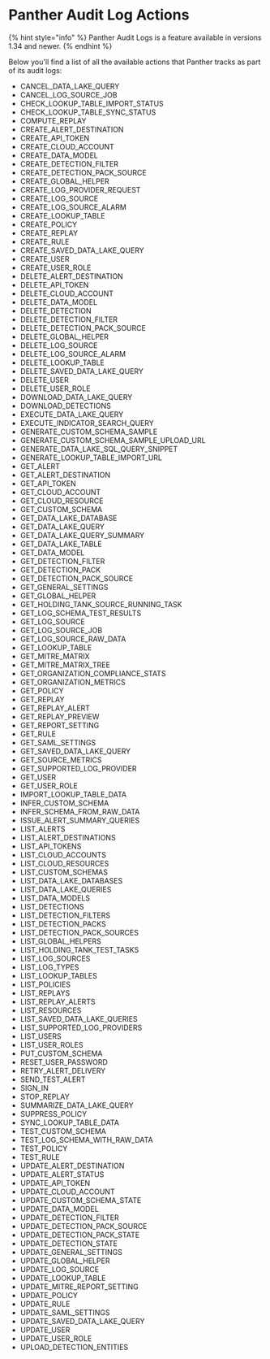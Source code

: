 # Panther Audit Log Actions

{% hint style="info" %}
Panther Audit Logs is a feature available in versions 1.34 and newer.
{% endhint %}

Below you'll find a list of all the available actions that Panther tracks as part of its audit logs:

- CANCEL_DATA_LAKE_QUERY
- CANCEL_LOG_SOURCE_JOB
- CHECK_LOOKUP_TABLE_IMPORT_STATUS
- CHECK_LOOKUP_TABLE_SYNC_STATUS
- COMPUTE_REPLAY
- CREATE_ALERT_DESTINATION
- CREATE_API_TOKEN
- CREATE_CLOUD_ACCOUNT
- CREATE_DATA_MODEL
- CREATE_DETECTION_FILTER
- CREATE_DETECTION_PACK_SOURCE
- CREATE_GLOBAL_HELPER
- CREATE_LOG_PROVIDER_REQUEST
- CREATE_LOG_SOURCE
- CREATE_LOG_SOURCE_ALARM
- CREATE_LOOKUP_TABLE
- CREATE_POLICY
- CREATE_REPLAY
- CREATE_RULE
- CREATE_SAVED_DATA_LAKE_QUERY
- CREATE_USER
- CREATE_USER_ROLE
- DELETE_ALERT_DESTINATION
- DELETE_API_TOKEN
- DELETE_CLOUD_ACCOUNT
- DELETE_DATA_MODEL
- DELETE_DETECTION
- DELETE_DETECTION_FILTER
- DELETE_DETECTION_PACK_SOURCE
- DELETE_GLOBAL_HELPER
- DELETE_LOG_SOURCE
- DELETE_LOG_SOURCE_ALARM
- DELETE_LOOKUP_TABLE
- DELETE_SAVED_DATA_LAKE_QUERY
- DELETE_USER
- DELETE_USER_ROLE
- DOWNLOAD_DATA_LAKE_QUERY
- DOWNLOAD_DETECTIONS
- EXECUTE_DATA_LAKE_QUERY
- EXECUTE_INDICATOR_SEARCH_QUERY
- GENERATE_CUSTOM_SCHEMA_SAMPLE
- GENERATE_CUSTOM_SCHEMA_SAMPLE_UPLOAD_URL
- GENERATE_DATA_LAKE_SQL_QUERY_SNIPPET
- GENERATE_LOOKUP_TABLE_IMPORT_URL
- GET_ALERT
- GET_ALERT_DESTINATION
- GET_API_TOKEN
- GET_CLOUD_ACCOUNT
- GET_CLOUD_RESOURCE
- GET_CUSTOM_SCHEMA
- GET_DATA_LAKE_DATABASE
- GET_DATA_LAKE_QUERY
- GET_DATA_LAKE_QUERY_SUMMARY
- GET_DATA_LAKE_TABLE
- GET_DATA_MODEL
- GET_DETECTION_FILTER
- GET_DETECTION_PACK
- GET_DETECTION_PACK_SOURCE
- GET_GENERAL_SETTINGS
- GET_GLOBAL_HELPER
- GET_HOLDING_TANK_SOURCE_RUNNING_TASK
- GET_LOG_SCHEMA_TEST_RESULTS
- GET_LOG_SOURCE
- GET_LOG_SOURCE_JOB
- GET_LOG_SOURCE_RAW_DATA
- GET_LOOKUP_TABLE
- GET_MITRE_MATRIX
- GET_MITRE_MATRIX_TREE
- GET_ORGANIZATION_COMPLIANCE_STATS
- GET_ORGANIZATION_METRICS
- GET_POLICY
- GET_REPLAY
- GET_REPLAY_ALERT
- GET_REPLAY_PREVIEW
- GET_REPORT_SETTING
- GET_RULE
- GET_SAML_SETTINGS
- GET_SAVED_DATA_LAKE_QUERY
- GET_SOURCE_METRICS
- GET_SUPPORTED_LOG_PROVIDER
- GET_USER
- GET_USER_ROLE
- IMPORT_LOOKUP_TABLE_DATA
- INFER_CUSTOM_SCHEMA
- INFER_SCHEMA_FROM_RAW_DATA
- ISSUE_ALERT_SUMMARY_QUERIES
- LIST_ALERTS
- LIST_ALERT_DESTINATIONS
- LIST_API_TOKENS
- LIST_CLOUD_ACCOUNTS
- LIST_CLOUD_RESOURCES
- LIST_CUSTOM_SCHEMAS
- LIST_DATA_LAKE_DATABASES
- LIST_DATA_LAKE_QUERIES
- LIST_DATA_MODELS
- LIST_DETECTIONS
- LIST_DETECTION_FILTERS
- LIST_DETECTION_PACKS
- LIST_DETECTION_PACK_SOURCES
- LIST_GLOBAL_HELPERS
- LIST_HOLDING_TANK_TEST_TASKS
- LIST_LOG_SOURCES
- LIST_LOG_TYPES
- LIST_LOOKUP_TABLES
- LIST_POLICIES
- LIST_REPLAYS
- LIST_REPLAY_ALERTS
- LIST_RESOURCES
- LIST_SAVED_DATA_LAKE_QUERIES
- LIST_SUPPORTED_LOG_PROVIDERS
- LIST_USERS
- LIST_USER_ROLES
- PUT_CUSTOM_SCHEMA
- RESET_USER_PASSWORD
- RETRY_ALERT_DELIVERY
- SEND_TEST_ALERT
- SIGN_IN
- STOP_REPLAY
- SUMMARIZE_DATA_LAKE_QUERY
- SUPPRESS_POLICY
- SYNC_LOOKUP_TABLE_DATA
- TEST_CUSTOM_SCHEMA
- TEST_LOG_SCHEMA_WITH_RAW_DATA
- TEST_POLICY
- TEST_RULE
- UPDATE_ALERT_DESTINATION
- UPDATE_ALERT_STATUS
- UPDATE_API_TOKEN
- UPDATE_CLOUD_ACCOUNT
- UPDATE_CUSTOM_SCHEMA_STATE
- UPDATE_DATA_MODEL
- UPDATE_DETECTION_FILTER
- UPDATE_DETECTION_PACK_SOURCE
- UPDATE_DETECTION_PACK_STATE
- UPDATE_DETECTION_STATE
- UPDATE_GENERAL_SETTINGS
- UPDATE_GLOBAL_HELPER
- UPDATE_LOG_SOURCE
- UPDATE_LOOKUP_TABLE
- UPDATE_MITRE_REPORT_SETTING
- UPDATE_POLICY
- UPDATE_RULE
- UPDATE_SAML_SETTINGS
- UPDATE_SAVED_DATA_LAKE_QUERY
- UPDATE_USER
- UPDATE_USER_ROLE
- UPLOAD_DETECTION_ENTITIES
